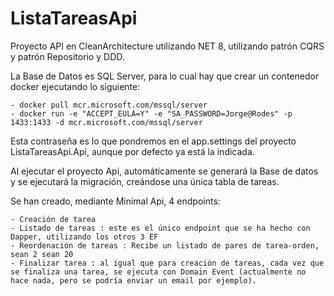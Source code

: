 # ListaTareasApi

Proyecto API en CleanArchitecture utilizando NET 8, utilizando patrón CQRS y patrón Repositorio y DDD.

La Base de Datos es SQL Server, para lo cual hay que crear un contenedor docker ejecutando lo siguiente:

    - docker pull mcr.microsoft.com/mssql/server
    - docker run -e "ACCEPT_EULA=Y" -e "SA_PASSWORD=Jorge@Rodes" -p 1433:1433 -d mcr.microsoft.com/mssql/server

Esta contraseña es lo que pondremos en el app.settings del proyecto ListaTareasApi.Api, aunque por defecto ya está la indicada.

Al ejecutar el proyecto Api, automáticamente se generará la Base de datos y se ejecutará la migración, creándose una única tabla de tareas.

Se han creado, mediante Minimal Api, 4 endpoints:

    - Creación de tarea
    - Listado de tareas : este es el único endpoint que se ha hecho con Dapper, utilizando los otros 3 EF
    - Reordenación de tareas : Recibe un listado de pares de tarea-orden, sean 2 sean 20
    - Finalizar tarea : al igual que para creación de tareas, cada vez que se finaliza una tarea, se ejecuta con Domain Event (actualmente no hace nada, pero se podría enviar un email por ejemplo).







